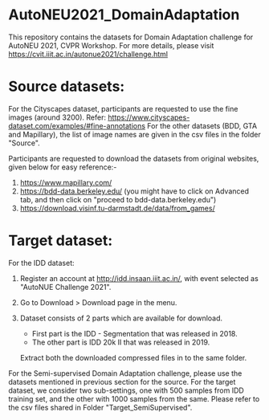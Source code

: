 # AutoNEU2021_DomainAdaptation

This repository contains the datasets for Domain Adaptation challenge for AutoNEU 2021, CVPR Workshop. For more details, please visit https://cvit.iiit.ac.in/autonue2021/challenge.html

# Source datasets:
For the Cityscapes dataset, participants are requested to use the fine images (around 3200). Refer: https://www.cityscapes-dataset.com/examples/#fine-annotations
For the other datasets (BDD, GTA and Mapillary), the list of image names are given in the csv files in the folder "Source".

Participants are requested to download the datasets from original websites, given below for easy reference:-
1. https://www.mapillary.com/
2. https://bdd-data.berkeley.edu/ (you might have to click on Advanced tab, and then click on "proceed to bdd-data.berkeley.edu")
3. https://download.visinf.tu-darmstadt.de/data/from_games/

# Target dataset:
For the IDD dataset:
1. Register an account at http://idd.insaan.iiit.ac.in/, with event selected as "AutoNUE Challenge 2021".
2. Go to Download > Download page in the menu.
3. Dataset consists of 2 parts which are available for download.
   - First part is the IDD - Segmentation that was released in 2018.
   - The other part is IDD 20k II that was released in 2019.
   
   Extract both the downloaded compressed files in to the same folder.

For the Semi-supervised Domain Adaptation challenge, please use the datasets mentioned in previous section for the source. 
For the target dataset, we consider two sub-settings, one with 500 samples from IDD training set, and the other with 1000 samples from the same. Please refer to the csv files shared in Folder "Target_SemiSupervised".
